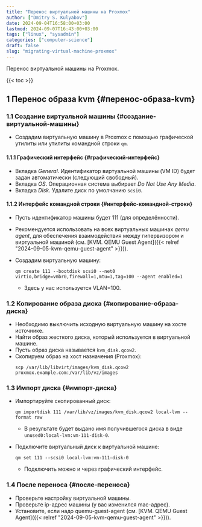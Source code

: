 ```yaml
---
title: "Перенос виртуальной машины на Proxmox"
author: ["Dmitry S. Kulyabov"]
date: 2024-09-04T16:58:00+03:00
lastmod: 2024-09-07T16:43:00+03:00
tags: ["linux", "sysadmin"]
categories: ["computer-science"]
draft: false
slug: "migrating-virtual-machine-proxmox"
---
```


Перенос виртуальной машины на Proxmox.

<!--more-->

{{< toc >}}


## <span class="section-num">1</span> Перенос образа kvm {#перенос-образа-kvm}


### <span class="section-num">1.1</span> Создание виртуальной машины {#создание-виртуальной-машины}

-   Создадим виртуальную машину в Proxmox с помощью графической утилиты или утилиты командной строки `qm`.


#### <span class="section-num">1.1.1</span> Графический интерфейс {#графический-интерфейс}

-   Вкладка _General_. Идентификатор виртуальной машины (VM ID) будет задан автоматически (следующий свободный).
-   Вкладка _OS_. Операционная система выбирает _Do Not Use Any Media_.
-   Вкладка _Disk_. Удалите диск по умолчанию `scsi0`.


#### <span class="section-num">1.1.2</span> Интерфейс командной строки {#интерфейс-командной-строки}

-   Пусть идентификатор машины будет 111 (для определённости).
-   Рекомендуется использовать на всех виртуальных машинах _qemu agent_, для обеспечения взаимодействия между гипервизором и виртуальной машиной (см. [KVM. QEMU Guest Agent]({{< relref "2024-09-05-kvm-qemu-guest-agent" >}})).
-   Создадим виртуальную машину:
    ```shell
    qm create 111 --bootdisk scsi0 --net0 virtio,bridge=vmbr0,firewall=1,mtu=1,tag=100 --agent enabled=1
    ```

    -   Здесь у нас используется VLAN=100.


### <span class="section-num">1.2</span> Копирование образа диска {#копирование-образа-диска}

-   Необходимо выключить исходную виртуальную машину на хосте источнике.
-   Найти образ жесткого диска, который используется в виртуальной машине.
-   Пусть образ диска называется `kvm_disk.qcow2`.
-   Скопируем образ на хост назначения (Proxmox):
    ```shell
    scp /var/lib/libvirt/images/kvm_disk.qcow2 proxmox.example.com:/var/lib/vz/images
    ```


### <span class="section-num">1.3</span> Импорт диска {#импорт-диска}

-   Импортируйте скопированный диск:
    ```shell
    qm importdisk 111 /var/lib/vz/images/kvm_disk.qcow2 local-lvm --format raw
    ```

    -   В результате будет выдано имя получившегося диска в виде `unused0:local-lvm:vm-111-disk-0`.
-   Подключите виртуальный диск к виртуальной машине:
    ```shell
    qm set 111 --scsi0 local-lvm:vm-111-disk-0
    ```

    -   Подключить можно и через графический интерфейс.


### <span class="section-num">1.4</span> После переноса {#после-переноса}

-   Проверьте настройку виртуальной машины.
-   Проверьте ip-адрес машины (у вас изменился mac-адрес).
-   Установите, если надо quemu-guest-agent (см. [KVM. QEMU Guest Agent]({{< relref "2024-09-05-kvm-qemu-guest-agent" >}})).
